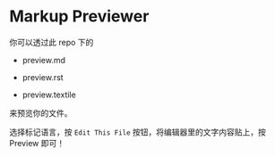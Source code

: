 # Markup Previewer

你可以透过此 repo 下的

* preview.md

* preview.rst

* preview.textile

来预览你的文件。

选择标记语言，按 `Edit This File` 按钮，将编辑器里的文字内容贴上，按 Preview 即可！
